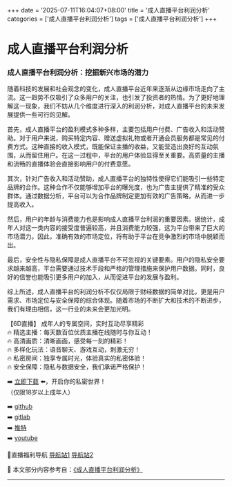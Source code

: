 +++
date = '2025-07-11T16:04:07+08:00'
title = '成人直播平台利润分析'
categories = ['成人直播平台利润分析']
tags = ['成人直播平台利润分析']
+++

# 成人直播平台利润分析

### 成人直播平台利润分析：挖掘新兴市场的潜力

随着科技的发展和社会观念的变化，成人直播平台近年来逐渐从边缘市场走向了主流。这一趋势不仅吸引了众多用户的关注，也引发了投资者的热情。为了更好地理解这一现象，我们不妨从几个维度进行深入的利润分析，对成人直播平台的未来发展提供一些可行的见解。

首先，成人直播平台的盈利模式多种多样，主要包括用户付费、广告收入和活动赞助。对于用户来说，购买特定内容、赠送虚拟礼物或者开通会员服务都是常见的付费方式。这种直接的收入模式，既能保证主播的收益，又能营造出良好的互动氛围，从而留住用户。在这一过程中，平台的用户体验显得至关重要。高质量的主播和流畅的直播体验会直接影响用户的付费意愿。

其次，针对广告收入和活动赞助，成人直播平台的独特性使得它们能吸引一些特定品牌的合作。这种合作不仅能够增加平台的曝光度，也为广告主提供了精准的受众群体。通过数据分析，平台可以为合作品牌制定更加有效的广告策略，从而进一步提高收入。

然后，用户的年龄与消费能力也是影响成人直播平台利润的重要因素。据统计，成年人对这一类内容的接受度普遍较高，并且消费能力较强，这为平台带来了巨大的市场潜力。因此，准确有效的市场定位，将有助于平台在竞争激烈的市场中脱颖而出。

最后，安全性与隐私保障是成人直播平台不可忽视的关键要素。用户的隐私安全要求越来越高，平台需要通过技术手段和严格的管理措施来保护用户数据。同时，良好的信誉也能吸引更多用户的加入，从而促进平台的发展与盈利。

综上所述，成人直播平台的利润分析不仅仅局限于财经数据的简单对比，更是用户需求、市场定位与安全保障的综合体现。随着市场的不断扩大和技术的不断进步，我们有理由相信，这一行业的未来会更加光明。

【6D直播】
成年人的专属空间，实时互动尽享精彩  
🔥 精选主播：每天数百位优质主播在线随时与你互动！  
🔥 高清画质：清晰画面，感受每一刻的精彩！  
🔥 多样化玩法：语音聊天、游戏互动，刺激无穷！  
🔥 私密房间：独享专属时光，体验真实的私密体验！  
🔥 安全保障：隐私与数据安全，我们承诺严格保护！  

➡️ [立即下载](https://down123.s3.ap-east-1.amazonaws.com/down/down.html?channelCode=blog) ⬅️，开启你的私密世界！  
（仅限18岁以上成年人）  

➡️ [github](https://aldult-live.github.io/)  
➡️ [gitlab](https://seo-09598d.gitlab.io/)  
➡️ [推特](https://x.com/wegame33)  
➡️ [youtube](https://www.youtube.com/@6Dlive)  

🔞直播福利导航 [导航站1](https://webstack-86085a.gitlab.io/) [导航站2](https://onlygit123-2.github.io/)


📘 本文部分内容参考自：[《成人直播平台利润分析》](https://github.com/yumanse/yumanse)

---
